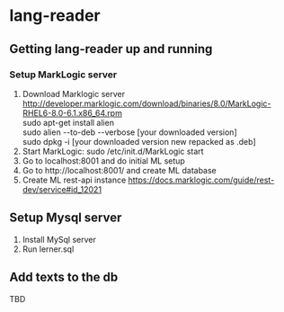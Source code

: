 # lang-reader

## Getting lang-reader up and running

### Setup MarkLogic server
1. Download Marklogic server http://developer.marklogic.com/download/binaries/8.0/MarkLogic-RHEL6-8.0-6.1.x86_64.rpm  
   sudo apt-get install alien  
   sudo alien --to-deb --verbose [your downloaded version]  
   sudo dpkg -i [your downloaded version new repacked as .deb]  
1. Start MarkLogic: sudo /etc/init.d/MarkLogic start
1. Go to localhost:8001 and do initial ML setup
1. Go to http://localhost:8001/ and create ML database
1. Create ML rest-api instance https://docs.marklogic.com/guide/rest-dev/service#id_12021

## Setup Mysql server
1. Install MySql server
2. Run lerner.sql

## Add texts to the db  
TBD
